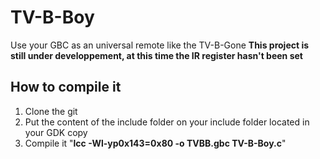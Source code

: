 # TV-B-Boy
Use your GBC as an universal remote like the TV-B-Gone
**This project is still under developpement, at this time the IR register hasn't been set**

## How to compile it
1. Clone the git
2. Put the content of the include folder on your include folder located in your GDK copy
3. Compile it "**lcc -Wl-yp0x143=0x80 -o TVBB.gbc TV-B-Boy.c**"
